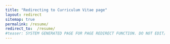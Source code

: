 ```yaml
---
title: "Redirecting to Curriculum Vitae page"
layout: redirect
sitemap: true
permalink: /resume/
redirect_to:  /resume/
#teaser: SYSTEM GENERATED PAGE FOR PAGE REDIRECT FUNCTION. DO NOT EDIT/RENAME/REMOVE THIS PAGE.
---
```

